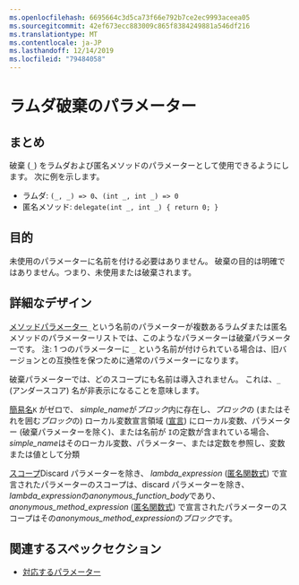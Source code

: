 ```yaml
---
ms.openlocfilehash: 6695664c3d5ca73f66e792b7ce2ec9993aceea05
ms.sourcegitcommit: 42ef673ecc883009c865f8384249881a546df216
ms.translationtype: MT
ms.contentlocale: ja-JP
ms.lasthandoff: 12/14/2019
ms.locfileid: "79484058"
---
```

# <a name="lambda-discard-parameters"></a>ラムダ破棄のパラメーター

## <a name="summary"></a>まとめ

破棄 (`_`) をラムダおよび匿名メソッドのパラメーターとして使用できるようにします。
次に例を示します。
- ラムダ: `(_, _) => 0`、`(int _, int _) => 0`
- 匿名メソッド: `delegate(int _, int _) { return 0; }`

## <a name="motivation"></a>目的

未使用のパラメーターに名前を付ける必要はありません。 破棄の目的は明確ではありません。つまり、未使用または破棄されます。

## <a name="detailed-design"></a>詳細なデザイン

[メソッドパラメーター](https://github.com/dotnet/csharplang/blob/master/spec/classes.md#method-parameters)`_`という名前のパラメーターが複数あるラムダまたは匿名メソッドのパラメーターリストでは、このようなパラメーターは破棄パラメーターです。
注: 1 つのパラメーターに `_` という名前が付けられている場合は、旧バージョンとの互換性を保つために通常のパラメーターになります。

破棄パラメーターでは、どのスコープにも名前は導入されません。
これは、`_` (アンダースコア) 名が非表示になることを意味します。

[簡易名](https://github.com/dotnet/csharplang/blob/master/spec/expressions.md#simple-names)`K` がゼロで、 *simple_name*が*ブロック*内に存在し、*ブロック*の (またはそれを囲む*ブロック*の) ローカル変数宣言領域 ([宣言](basic-concepts.md#declarations)) にローカル変数、パラメーター (破棄パラメーターを除く)、または名前が `I`の定数が含まれている場合、 *simple_name*はそのローカル変数、パラメーター、または定数を参照し、変数または値として分類

[スコープ](https://github.com/dotnet/csharplang/blob/master/spec/basic-concepts.md#scopes)Discard パラメーターを除き、 *lambda_expression* ([匿名関数式](expressions.md#anonymous-function-expressions)) で宣言されたパラメーターのスコープは、discard パラメーターを除き、 *lambda_expression*の*anonymous_function_body*であり、 *anonymous_method_expression* ([匿名関数式](expressions.md#anonymous-function-expressions)) で宣言されたパラメーターのスコープはその*anonymous_method_expression*の*ブロック*です。

## <a name="related-spec-sections"></a>関連するスペックセクション
- [対応するパラメーター](https://github.com/dotnet/csharplang/blob/master/spec/expressions.md#corresponding-parameters)
